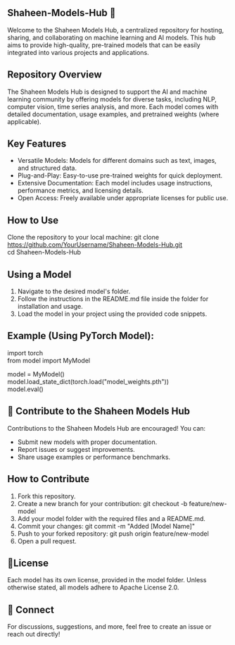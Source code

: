 ## Shaheen-Models-Hub 🚀
Welcome to the Shaheen Models Hub, a centralized repository for hosting, sharing, and collaborating on machine learning and AI models. This hub aims to provide high-quality, pre-trained models that can be easily integrated into various projects and applications.

## Repository Overview
The Shaheen Models Hub is designed to support the AI and machine learning community by offering models for diverse tasks, including NLP, computer vision, time series analysis, and more. Each model comes with detailed documentation, usage examples, and pretrained weights (where applicable).

## Key Features
- Versatile Models: Models for different domains such as text, images, and structured data.
- Plug-and-Play: Easy-to-use pre-trained weights for quick deployment.
- Extensive Documentation: Each model includes usage instructions, performance metrics, and licensing details.
- Open Access: Freely available under appropriate licenses for public use.

## How to Use
Clone the repository to your local machine: git clone https://github.com/YourUsername/Shaheen-Models-Hub.git  
cd Shaheen-Models-Hub  

## Using a Model
1. Navigate to the desired model's folder.
2. Follow the instructions in the README.md file inside the folder for installation and usage.
3. Load the model in your project using the provided code snippets.

## Example (Using PyTorch Model):
import torch  
from model import MyModel  

model = MyModel()  
model.load_state_dict(torch.load("model_weights.pth"))  
model.eval()  

## 📢 Contribute to the Shaheen Models Hub
Contributions to the Shaheen Models Hub are encouraged! You can:
- Submit new models with proper documentation.
- Report issues or suggest improvements.
- Share usage examples or performance benchmarks.

## How to Contribute
1. Fork this repository.
2. Create a new branch for your contribution: git checkout -b feature/new-model  
3. Add your model folder with the required files and a README.md.
4. Commit your changes: git commit -m "Added [Model Name]"  
5. Push to your forked repository: git push origin feature/new-model  
6. Open a pull request.

## 📜License

Each model has its own license, provided in the model folder. Unless otherwise stated, all models adhere to Apache License 2.0.

## 💬 Connect

For discussions, suggestions, and more, feel free to create an issue or reach out directly!
